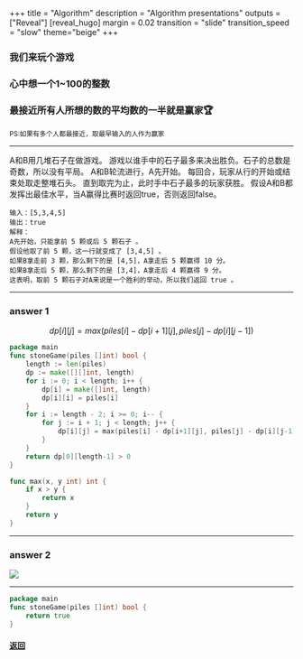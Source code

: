 +++
title = "Algorithm"
description = "Algorithm presentations"
outputs = ["Reveal"]
[reveal_hugo]
margin = 0.02
transition = "slide"
transition_speed = "slow"
theme="beige"
+++

<h3 class="fragment fade-up">我们来玩个游戏</h3>
<h3 class="fragment fade-up" >心中想一个1~100的整数</h3>
<h3 class="fragment fade-up" >最接近所有人所想的数的平均数的一半就是赢家🏆</h3>
<small class="fragment fade-up" >PS:如果有多个人都最接近，取最早输入的人作为赢家</small>

---


A和B用几堆石子在做游戏。 游戏以谁手中的石子最多来决出胜负。石子的总数是奇数，所以没有平局。
A和B轮流进行，A先开始。 每回合，玩家从行的开始或结束处取走整堆石头。 直到取完为止，此时手中石子最多的玩家获胜。
假设A和B都发挥出最佳水平，当A赢得比赛时返回true，否则返回false。

```
输入：[5,3,4,5]
输出：true
解释：
A先开始，只能拿前 5 颗或后 5 颗石子 。
假设他取了前 5 颗，这一行就变成了 [3,4,5] 。
如果B拿走前 3 颗，那么剩下的是 [4,5]，A拿走后 5 颗赢得 10 分。
如果B拿走后 5 颗，那么剩下的是 [3,4]，A拿走后 4 颗赢得 9 分。
这表明，取前 5 颗石子对A来说是一个胜利的举动，所以我们返回 true 。
```
---

### answer 1

$$
dp[i][j]=max(piles[i]−dp[i+1][j],piles[j]−dp[i][j−1])
$$

```go
package main
func stoneGame(piles []int) bool {
    length := len(piles)
    dp := make([][]int, length)
    for i := 0; i < length; i++ {
        dp[i] = make([]int, length)
        dp[i][i] = piles[i]
    }
    for i := length - 2; i >= 0; i-- {
        for j := i + 1; j < length; j++ {
            dp[i][j] = max(piles[i] - dp[i+1][j], piles[j] - dp[i][j-1])
        }
    }
    return dp[0][length-1] > 0
}

func max(x, y int) int {
    if x > y {
        return x
    }
    return y
}
```

---

### answer 2

![](/images/stone.png)

---

```go
package main
func stoneGame(piles []int) bool {
    return true
}
```
#### [返回](/#/7)


